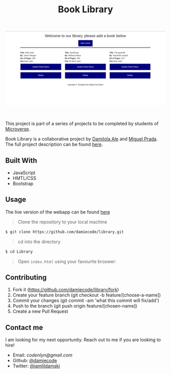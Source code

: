 <h1 align="center">Book Library</h1>
<br>

<p>
  <a href="https://rawcdn.githack.com/damiecode/library/62179f3cc68f860c2025cfbde62c6c058b8f66a3/index.html" target="_blank">
    <img alt="Website" src="library.png" />
  </a>
</p>

<br>

This project is part of a series of projects to be completed by students of [Microverse](https://www.microverse.org/ "The Global School for Remote Software Developers!").

Book Library is a collaborative project by [Damilola Ale](https://github.com/damiecode) and [Miguel Prada](https://github.com/mapra99). The full project description can be found [here](https://www.theodinproject.com/courses/javascript/lessons/library).

## Built With

- JavaScript
- HMTL/CSS
- Bootstrap

## Usage

The live version of the webapp can be found [here](https://rawcdn.githack.com/damiecode/library/62179f3cc68f860c2025cfbde62c6c058b8f66a3/index.htmll)

> Clone the repository to your local machine

```sh
$ git clone https://github.com/damiecode/library.git
```

> cd into the directory

```sh
$ cd Library
```

> Open `index.html` using your favourite broswer: 

## Contributing

1. Fork it (https://github.com/damiecode/library/fork)
2. Create your feature branch (git checkout -b feature/[choose-a-name])
3. Commit your changes (git commit -am 'what this commit will fix/add')
4. Push to the branch (git push origin feature/[chosen-name])
5. Create a new Pull Request

## Contact me

  I am looking for my next opportunity. Reach out to me if you are looking to hire!
- Email: _codenlyn@gmail.com_
- Github: [@damiecode](https://github.com/damiecode)
- Twitter: [@iamlildamski](https://twitter.com/iamlildamski)